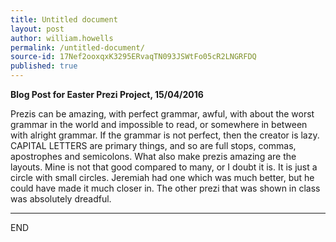 ```yaml
---
title: Untitled document
layout: post
author: william.howells
permalink: /untitled-document/
source-id: 17Nef2ooxqxK3295ERvaqTN093JSWtFo05cR2LNGRFDQ
published: true
---
```

**Blog Post for Easter Prezi Project, 15/04/2016**

Prezis can be amazing, with perfect grammar, awful, with about the worst grammar in the world and impossible to read, or somewhere in between with alright grammar.  If the grammar is not perfect, then the creator is lazy.  CAPITAL LETTERS are primary things, and so are full stops, commas, apostrophes and semicolons.  What also make prezis amazing are the layouts.  Mine is not that good compared to many, or I doubt it is.  It is just a circle with small circles.  Jeremiah had one which was much better, but he could have made it much closer in.  The other prezi that was shown in class was absolutely dreadful.

_________________________________________________________________________

END

